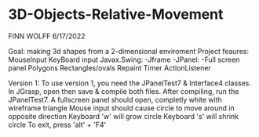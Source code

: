 # 3D-Objects-Relative-Movement

FINN WOLFF
6/17/2022

Goal: making 3d shapes from a 2-dimensional enviroment
Project feaures: MouseInput
                 KeyBoard input
                 Javax.Swing:
                    -Jframe
                    -JPanel:
                      -Full screen panel
                 Polygons
                 Rectangles/ovals
                 Repaint
                 Timer
                 ActionListener

Version 1:
To use version 1, you need the JPanelTest7 & Interface4 classes. 
In JGrasp, open then save & compile both files.
After compiling, run the JPanelTest7.
A fullscreen panel should open, completly white with wireframe triangle
Mouse input should cause circle to move around in opposite direction
Keyboard 'w' will grow circle
Keyboard 's' will shrink circle
To exit, press 'alt' + 'F4'
